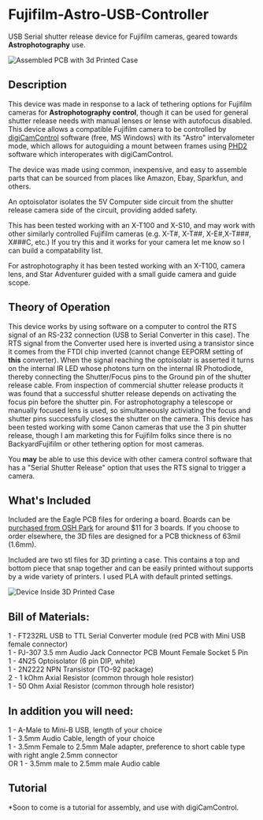 # Fujifilm-Astro-USB-Controller

USB Serial shutter release device for Fujifilm cameras, geared towards **Astrophotography** use.

![Assembled PCB with 3d Printed Case](https://github.com/jconenna/Fujifilm-USB-Shutter-Release/blob/main/Image_1.jpg?raw=true)


## Description
This device was made in response to a lack of tethering options for Fujifilm cameras for **Astrophotography control**, though it can be used for general shutter release needs with manual lenses or lense with autofocus disabled.
This device allows a compatible Fujifilm camera to be controlled by [digiCamControl](http://digicamcontrol.com/) software (free, MS Windows) with its "Astro" intervalometer mode, which allows for autoguiding a mount between frames using [PHD2](https://openphdguiding.org/) software which interoperates with digiCamControl.</br>

The device was made using common, inexpensive, and easy to assemble parts that can be sourced from places like Amazon, Ebay, Sparkfun, and others.</br>

An optoisolator isolates the 5V Computer side circuit from the shutter release camera side of the circuit, providing added safety. 

This has been tested working with an X-T100 and X-S10, and may work with other similarly controlled Fujifilm cameras (e.g. X-T#, X-T##, X-E#,X-T###, X###C, etc.) If you try this and it works for your camera let me know so I can build a compatability list.

For astrophotography it has been tested working with an X-T100, camera lens, and Star Adventurer guided with a small guide camera and guide scope.

## Theory of Operation
This device works by using software on a computer to control the RTS signal of an RS-232 connection (USB to Serial Converter in this case). The RTS signal from the Converter used here is inverted using a transistor since it comes from the FTDI chip inverted (cannot change EEPORM setting of **this** converter). When the signal reaching the optoisolatr is asserted it turns on the internal IR LED whose photons turn on the internal IR Photodiode, thereby connecting the Shutter/Focus pins to the Ground pin of the shutter release cable. From inspection of commercial shutter release products it was found that a successful shutter release depends on activating the focus pin before the shutter pin. For astrophotography a telescope or manually focused lens is used, so simultaneously activiating the focus and shutter pins successfully closes the shutter on the camera. This device has been tested working with some Canon cameras that use the 3 pin shutter release, though I am marketing this for Fujifilm folks since there is no BackyardFujifilm or other tethering option for most cameras.

You **may** be able to use this device with other camera control software that has a "Serial Shutter Release" option that uses the RTS signal to trigger a camera. 



## What's Included
Included are the Eagle PCB files for ordering a board. Boards can be [purchased from OSH Park](https://oshpark.com/shared_projects/9drAsv7N) for around $11 for 3 boards. If you choose to order elsewhere, the 3D files are designed for a PCB thickness of 63mil (1.6mm).

Included are two stl files for 3D printing a case. This contains a top and bottom piece that snap together and can be easily printed without supports by a wide variety of printers. I used PLA with default printed settings. 

![Device Inside 3D Printed Case](https://github.com/jconenna/Fujifilm-USB-Shutter-Release/blob/main/Image_2.jpg?raw=true)

## Bill of Materials:
1 - FT232RL USB to TTL Serial Converter module (red PCB with Mini USB female connector)<br/>
1 - PJ-307 3.5 mm Audio Jack Connector PCB Mount Female Socket 5 Pin<br/>
1 - 4N25 Optoisolator (6 pin DIP, white)<br/>
1 - 2N2222 NPN Transistor (TO-92 package)<br/>
2 - 1 kOhm Axial Resistor (common through hole resistor)<br/>
1 - 50 Ohm Axial Resistor (common through hole resistor)<br/>

## In addition you will need:
1 - A-Male to Mini-B USB, length of your choice<br/>
1 - 3.5mm Audio Cable, length of your choice<br/>
1 - 3.5mm Female to 2.5mm Male adapter, preference to short cable type with right angle 2.5mm connector<br/>
OR 1 - 3.5mm male to 2.5mm male Audio cable<br/>

## Tutorial
*Soon to come is a tutorial for assembly, and use with digiCamControl.

